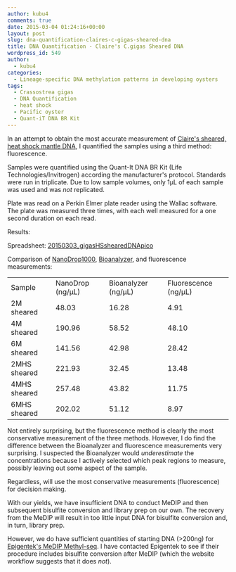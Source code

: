 ```yaml
---
author: kubu4
comments: true
date: 2015-03-04 01:24:16+00:00
layout: post
slug: dna-quantification-claires-c-gigas-sheared-dna
title: DNA Quantification - Claire's C.gigas Sheared DNA
wordpress_id: 549
author:
  - kubu4
categories:
  - Lineage-specific DNA methylation patterns in developing oysters
tags:
  - Crassostrea gigas
  - DNA Quantification
  - heat shock
  - Pacific oyster
  - Quant-iT DNA BR Kit
---
```


In an attempt to obtain the most accurate measurement of [Claire's sheared, heat shock mantle DNA](https://robertslab.github.io/sams-notebook/2015-02-20-bioanalyzer-c-gigas-sheared-dna-from-20140108.html), I quantified the samples using a third method: fluorescence.

Samples were quantified using the Quant-It DNA BR Kit (Life Technologies/Invitrogen) according the manufacturer's protocol. Standards were run in triplicate. Due to low sample volumes, only 1μL of each sample was used and was _not_ replicated.


Plate was read on a Perkin Elmer plate reader using the Wallac software. The plate was measured three times, with each well measured for a one second duration on each read.



Results:

Spreadsheet: [20150303_gigasHSshearedDNApico](https://docs.google.com/spreadsheets/d/16kRwiOanld9XuC-wfpbiTpcNgnFX_kTgVSoZiy-9ySg/edit?usp=sharing)







Comparison of [NanoDrop1000](https://robertslab.github.io/sams-notebook/2015-02-26-dna-quantification-claires-sheared-c-gigas-mantle-heat-shock-samples.html), [Bioanalyzer](https://robertslab.github.io/sams-notebook/2015-02-20-bioanalyzer-c-gigas-sheared-dna-from-20140108.html), and fluorescence measurements:

<table >
<tbody >
<tr >

<td >Sample
</td>

<td >NanoDrop (ng/μL)
</td>

<td >Bioanalyzer (ng/μL)
</td>

<td >Fluorescence (ng/μL)
</td>
</tr>
<tr >

<td >2M sheared
</td>

<td >48.03
</td>

<td >16.28
</td>

<td >4.91
</td>
</tr>
<tr >

<td >4M sheared
</td>

<td >190.96
</td>

<td >58.52
</td>

<td >48.10
</td>
</tr>
<tr >

<td >6M sheared
</td>

<td >141.56
</td>

<td >42.98
</td>

<td >28.42
</td>
</tr>
<tr >

<td >2MHS sheared
</td>

<td >221.93
</td>

<td >32.45
</td>

<td >13.48
</td>
</tr>
<tr >

<td >4MHS sheared
</td>

<td >257.48
</td>

<td >43.82
</td>

<td >11.75
</td>
</tr>
<tr >

<td >6MHS sheared
</td>

<td >202.02
</td>

<td >51.12
</td>

<td >8.97
</td>
</tr>
</tbody>
</table>



Not entirely surprising, but the fluorescence method is clearly the most conservative measurement of the three methods. However, I do find the difference between the Bioanalyzer and fluorescence measurements very surprising. I suspected the Bioanalyzer would _underestimate_ the concentrations because I actively selected which peak regions to measure, possibly leaving out some aspect of the sample.

Regardless, will use the most conservative measurements (fluorescence) for decision making.

With our yields, we have insufficient DNA to conduct MeDIP and then subsequent bisulfite conversion and library prep on our own. The recovery from the MeDIP will result in too little input DNA for bisulfite conversion and, in turn, library prep.

However, we do have sufficient quantities of starting DNA (>200ng) for [Epigentek's MeDIP Methyl-seq](https://www.epigentek.com/services/sample-submission-instructions/). I have contacted Epigentek to see if their procedure includes bisulfite conversion after MeDIP (which the website workflow suggests that it does _not_).
